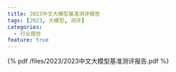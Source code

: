 ```yaml
---
title: 2023中文大模型基准测评报告
tags: [2023, 大模型, 测评]
categories:
  - 行业报告
feature: true
---
```


{% pdf /files/2023/2023中文大模型基准测评报告.pdf %}
